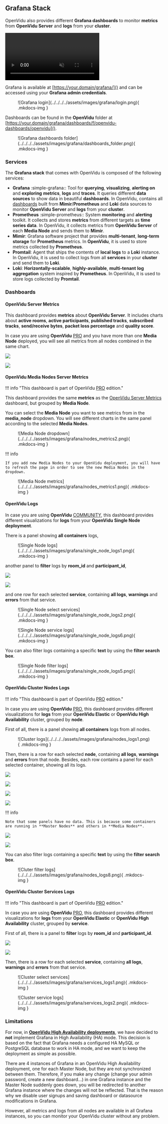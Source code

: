 ## Grafana Stack

OpenVidu also provides different **Grafana dashboards** to monitor **metrics** from **OpenVidu Server** and **logs** from your **cluster**.

<video autoplay muted>
  <source src="../../../../../assets/videos/grafana_trailer.mp4" type="video/mp4">
</video>

Grafana is available at [https://your.domain/grafana/]() and can be accessed using your **Grafana admin credentials**.

<figure markdown>
  ![Grafana login](../../../../assets/images/grafana/login.png){ .mkdocs-img }
</figure>

Dashboards can be found in the **OpenVidu** folder at [https://your.domain/grafana/dashboards/f/openvidu-dashboards/openvidu]().

<figure markdown>
  ![Grafana dashboards folder](../../../../assets/images/grafana/dashboards_folder.png){ .mkdocs-img }
</figure>

### Services

The **Grafana stack** that comes with OpenVidu is composed of the following services:

- **Grafana** :simple-grafana:: Tool for **querying**, **visualizing**, **alerting on** and **exploring** **metrics**, **logs** and **traces**. It queries different **data sources** to show data in beautiful **dashboards**. In OpenVidu, contains all [dashboards](#dashboards) built from **Mimir**/**Prometheus** and **Loki** data sources to monitor **OpenVidu Server** and **logs** from your **cluster**.
- **Prometheus** :simple-prometheus:: System **monitoring** and **alerting** toolkit. It collects and stores **metrics** from different targets as **time series data**. In OpenVidu, it collects metrics from **OpenVidu Server** of each **Media Node** and sends them to **Mimir**.
- **Mimir**: Grafana software project that provides **multi-tenant**, **long-term storage** for **Prometheus** metrics. In **OpenVidu**, it is used to store metrics collected by **Prometheus**.
- **Promtail**: Agent that ships the contents of **local logs** to a **Loki** instance. In OpenVidu, it is used to collect logs from all **services** in your **cluster** and send them to **Loki**.
- **Loki**: **Horizontally-scalable**, **highly-available**, **multi-tenant** **log aggregation** system inspired by **Prometheus**. In OpenVidu, it is used to store logs collected by **Promtail**.

### Dashboards

#### OpenVidu Server Metrics

This dashboard provides **metrics** about **OpenVidu Server**. It includes charts about **active rooms**, **active participants**, **published tracks**, **subscribed tracks**, **send/receive bytes**, **packet loss percentage** and **quality score**.

In case you are using **OpenVidu** <a href="/pricing/#openvidu-pro"><span class="openvidu-tag openvidu-pro-tag">PRO</span></a> and you have more than one **Media Node** deployed, you will see all metrics from all nodes combined in the same chart.

<div class="grid-container">

<div class="grid-50"><p><a class="glightbox" href="../../../../../assets/images/grafana/metrics1.png" data-type="image" data-width="100%" data-height="auto" data-desc-position="bottom"><img src="../../../../../assets/images/grafana/metrics1.png" loading="lazy"/></a></p></div>

<div class="grid-50"><p><a class="glightbox" href="../../../../../assets/images/grafana/metrics2.png" data-type="image" data-width="100%" data-height="auto" data-desc-position="bottom"><img src="../../../../../assets/images/grafana/metrics2.png" loading="lazy"/></a></p></div>

</div>

#### OpenVidu Media Nodes Server Metrics

!!! info "This dashboard is part of <span>OpenVidu <a href="/pricing/#openvidu-pro"><span class="openvidu-tag openvidu-pro-tag">PRO</span></a></span> edition."

This dashboard provides the same **metrics** as the [OpenVidu Server Metrics](#openvidu-server-metrics) dashboard, but grouped by **Media Node**.

You can select the **Media Node** you want to see metrics from in the **media_node** dropdown. You will see different charts in the same panel according to the selected **Media Nodes**.

<figure markdown>
  ![Media Node dropdown](../../../../assets/images/grafana/nodes_metrics2.png){ .mkdocs-img }
</figure>

!!! info
    
    If you add new Media Nodes to your OpenVidu deployment, you will have to refresh the page in order to see the new Media Nodes in the dropdown.

<figure markdown>
  ![Media Node metrics](../../../../assets/images/grafana/nodes_metrics1.png){ .mkdocs-img }
</figure>

#### OpenVidu Logs

In case you are using **OpenVidu** <a href="/pricing/#openvidu-community"><span class="openvidu-tag openvidu-community-tag">COMMUNITY</span></a>, this dashboard provides different visualizations for **logs** from your **OpenVidu Single Node deployment**.

There is a panel showing **all containers** logs,

<figure markdown>
  ![Single Node logs](../../../../assets/images/grafana/single_node_logs1.png){ .mkdocs-img }
</figure>

another panel to **filter** logs by **room_id** and **participant_id**,

<div class="grid-container">

<div class="grid-50"><p><a class="glightbox" href="../../../../../assets/images/grafana/single_node_logs3.png" data-type="image" data-width="100%" data-height="auto" data-desc-position="bottom"><img src="../../../../../assets/images/grafana/single_node_logs3.png" loading="lazy"/></a></p></div>

<div class="grid-50"><p><a class="glightbox" href="../../../../../assets/images/grafana/single_node_logs4.png" data-type="image" data-width="100%" data-height="auto" data-desc-position="bottom"><img src="../../../../../assets/images/grafana/single_node_logs4.png" loading="lazy"/></a></p></div>

</div>

and one row for each selected **service**, containing **all logs**, **warnings** and **errors** from that service.

<figure markdown>
  ![Single Node select services](../../../../assets/images/grafana/single_node_logs2.png){ .mkdocs-img }
</figure>

<figure markdown>
  ![Single Node service logs](../../../../assets/images/grafana/single_node_logs6.png){ .mkdocs-img }
</figure>

You can also filter logs containing a specific **text** by using the **filter search box**.

<figure markdown>
  ![Single Node filter logs](../../../../assets/images/grafana/single_node_logs5.png){ .mkdocs-img }
</figure>

#### OpenVidu Cluster Nodes Logs

!!! info "This dashboard is part of <span>OpenVidu <a href="/pricing/#openvidu-pro"><span class="openvidu-tag openvidu-pro-tag">PRO</span></a></span> edition."

In case you are using **OpenVidu** <a href="/pricing/#openvidu-pro"><span class="openvidu-tag openvidu-pro-tag">PRO</span></a>, this dashboard provides different visualizations for **logs** from your **OpenVidu Elastic** or **OpenVidu High Availability** cluster, grouped by **node**.

First of all, there is a panel showing **all containers** logs from all nodes.

<figure markdown>
  ![Cluster logs](../../../../assets/images/grafana/nodes_logs1.png){ .mkdocs-img }
</figure>

Then, there is a row for each selected **node**, containing **all logs**, **warnings** and **errors** from that node. Besides, each row contains a panel for each selected container, showing all its logs.

<div class="grid-container">

<div class="grid-50"><p><a class="glightbox" href="../../../../../assets/images/grafana/nodes_logs2.png" data-type="image" data-width="100%" data-height="auto" data-desc-position="bottom"><img src="../../../../../assets/images/grafana/nodes_logs2.png" loading="lazy"/></a></p></div>

<div class="grid-50"><p><a class="glightbox" href="../../../../../assets/images/grafana/nodes_logs3.png" data-type="image" data-width="100%" data-height="auto" data-desc-position="bottom"><img src="../../../../../assets/images/grafana/nodes_logs3.png" loading="lazy"/></a></p></div>

</div>

<div class="grid-container">

<div class="grid-50"><p><a class="glightbox" href="../../../../../assets/images/grafana/nodes_logs4.png" data-type="image" data-width="100%" data-height="auto" data-desc-position="bottom"><img src="../../../../../assets/images/grafana/nodes_logs4.png" loading="lazy"/></a></p></div>

<div class="grid-50"><p><a class="glightbox" href="../../../../../assets/images/grafana/nodes_logs5.png" data-type="image" data-width="100%" data-height="auto" data-desc-position="bottom"><img src="../../../../../assets/images/grafana/nodes_logs5.png" loading="lazy"/></a></p></div>

</div>

!!! info
    
    Note that some panels have no data. This is because some containers are running in **Master Nodes** and others in **Media Nodes**.

<div class="grid-container">

<div class="grid-50"><p><a class="glightbox" href="../../../../../assets/images/grafana/nodes_logs6.png" data-type="image" data-width="100%" data-height="auto" data-desc-position="bottom"><img src="../../../../../assets/images/grafana/nodes_logs6.png" loading="lazy"/></a></p></div>

<div class="grid-50"><p><a class="glightbox" href="../../../../../assets/images/grafana/nodes_logs7.png" data-type="image" data-width="100%" data-height="auto" data-desc-position="bottom"><img src="../../../../../assets/images/grafana/nodes_logs7.png" loading="lazy"/></a></p></div>

</div>

You can also filter logs containing a specific **text** by using the **filter search box**.

<figure markdown>
  ![Cluter filter logs](../../../../assets/images/grafana/nodes_logs8.png){ .mkdocs-img }
</figure>

#### OpenVidu Cluster Services Logs

!!! info "This dashboard is part of <span>OpenVidu <a href="/pricing/#openvidu-pro"><span class="openvidu-tag openvidu-pro-tag">PRO</span></a></span> edition."

In case you are using **OpenVidu** <a href="/pricing/#openvidu-pro"><span class="openvidu-tag openvidu-pro-tag">PRO</span></a>, this dashboard provides different visualizations for **logs** from your **OpenVidu Elastic** or **OpenVidu High Availability** cluster, grouped by **service**.

First of all, there is a panel to **filter** logs by **room_id** and **participant_id**.

<div class="grid-container">

<div class="grid-50"><p><a class="glightbox" href="../../../../../assets/images/grafana/services_logs3.png" data-type="image" data-width="100%" data-height="auto" data-desc-position="bottom"><img src="../../../../../assets/images/grafana/services_logs3.png" loading="lazy"/></a></p></div>

<div class="grid-50"><p><a class="glightbox" href="../../../../../assets/images/grafana/services_logs4.png" data-type="image" data-width="100%" data-height="auto" data-desc-position="bottom"><img src="../../../../../assets/images/grafana/services_logs4.png" loading="lazy"/></a></p></div>

</div>

Then, there is a row for each selected **service**, containing **all logs**, **warnings** and **errors** from that service.

<figure markdown>
  ![Cluster select services](../../../../assets/images/grafana/services_logs1.png){ .mkdocs-img }
</figure>

<figure markdown>
  ![Cluster service logs](../../../../assets/images/grafana/services_logs2.png){ .mkdocs-img }
</figure>

### Limitations

For now, in [**OpenVidu High Availability deployments**](../../deployment-types.md#openvidu-high-availability), we have decided to **not** implement Grafana in High Availability (HA) mode. This decision is based on the fact that Grafana needs a configured HA MySQL or PostgreSQL database to work in HA mode, and we want to keep the deployment as simple as possible.

There are 4 instances of Grafana in an OpenVidu High Availability deployment, one for each Master Node, but they are not synchronized between them. Therefore, if you make any change (change your admin password, create a new dashboard...) in one Grafana instance and the Master Node suddenly goes down, you will be redirected to another Grafana instance where the changes will not be reflected. That is the reason why we disable user signups and saving dashboard or datasource modifications in Grafana.

However, all metrics and logs from all nodes are available in all Grafana instances, so you can monitor your OpenVidu cluster without any problem.

<script>window.setupGallery()</script>